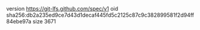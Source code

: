 version https://git-lfs.github.com/spec/v1
oid sha256:db2a235ed9ce7d43d1decaf445fd5c2125c87c9c382899581f2d94ff84ebe97a
size 3671
